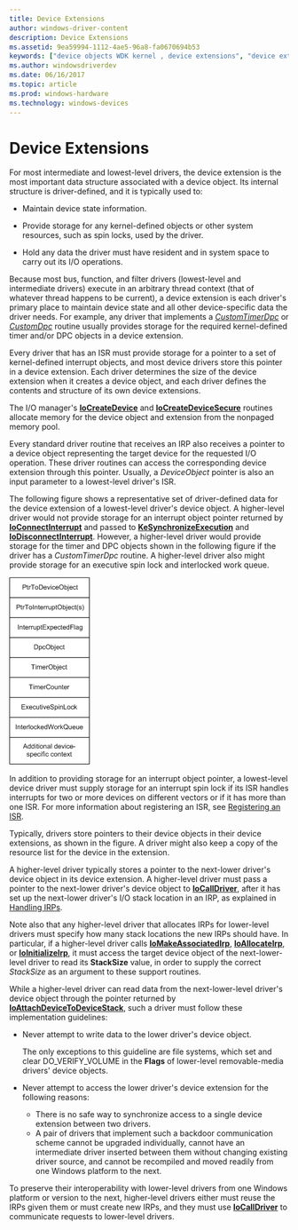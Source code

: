 ```yaml
---
title: Device Extensions
author: windows-driver-content
description: Device Extensions
ms.assetid: 9ea59994-1112-4ae5-96a8-fa0670694b53
keywords: ["device objects WDK kernel , device extensions", "device extensions WDK kernel", "extensions WDK device objects", "higher-level driver extensions WDK kernel", "lower-level driver extensions WDK kernel", "intermediate driver extensions WDK kernel"]
ms.author: windowsdriverdev
ms.date: 06/16/2017
ms.topic: article
ms.prod: windows-hardware
ms.technology: windows-devices
---
```


# Device Extensions





For most intermediate and lowest-level drivers, the device extension is the most important data structure associated with a device object. Its internal structure is driver-defined, and it is typically used to:

-   Maintain device state information.

-   Provide storage for any kernel-defined objects or other system resources, such as spin locks, used by the driver.

-   Hold any data the driver must have resident and in system space to carry out its I/O operations.

Because most bus, function, and filter drivers (lowest-level and intermediate drivers) execute in an arbitrary thread context (that of whatever thread happens to be current), a device extension is each driver's primary place to maintain device state and all other device-specific data the driver needs. For example, any driver that implements a [*CustomTimerDpc*](https://msdn.microsoft.com/library/windows/hardware/ff542983) or [*CustomDpc*](https://msdn.microsoft.com/library/windows/hardware/ff542972) routine usually provides storage for the required kernel-defined timer and/or DPC objects in a device extension.

Every driver that has an ISR must provide storage for a pointer to a set of kernel-defined interrupt objects, and most device drivers store this pointer in a device extension. Each driver determines the size of the device extension when it creates a device object, and each driver defines the contents and structure of its own device extensions.

The I/O manager's [**IoCreateDevice**](https://msdn.microsoft.com/library/windows/hardware/ff548397) and [**IoCreateDeviceSecure**](https://msdn.microsoft.com/library/windows/hardware/ff548407) routines allocate memory for the device object and extension from the nonpaged memory pool.

Every standard driver routine that receives an IRP also receives a pointer to a device object representing the target device for the requested I/O operation. These driver routines can access the corresponding device extension through this pointer. Usually, a *DeviceObject* pointer is also an input parameter to a lowest-level driver's ISR.

The following figure shows a representative set of driver-defined data for the device extension of a lowest-level driver's device object. A higher-level driver would not provide storage for an interrupt object pointer returned by [**IoConnectInterrupt**](https://msdn.microsoft.com/library/windows/hardware/ff548371) and passed to [**KeSynchronizeExecution**](https://msdn.microsoft.com/library/windows/hardware/ff553302) and [**IoDisconnectInterrupt**](https://msdn.microsoft.com/library/windows/hardware/ff549089). However, a higher-level driver would provide storage for the timer and DPC objects shown in the following figure if the driver has a *CustomTimerDpc* routine. A higher-level driver also might provide storage for an executive spin lock and interlocked work queue.

![diagram illustrating an example device extension for a lowest-level driver](images/3devext.png)

In addition to providing storage for an interrupt object pointer, a lowest-level device driver must supply storage for an interrupt spin lock if its ISR handles interrupts for two or more devices on different vectors or if it has more than one ISR. For more information about registering an ISR, see [Registering an ISR](registering-an-isr.md).

Typically, drivers store pointers to their device objects in their device extensions, as shown in the figure. A driver might also keep a copy of the resource list for the device in the extension.

A higher-level driver typically stores a pointer to the next-lower driver's device object in its device extension. A higher-level driver must pass a pointer to the next-lower driver's device object to [**IoCallDriver**](https://msdn.microsoft.com/library/windows/hardware/ff548336), after it has set up the next-lower driver's I/O stack location in an IRP, as explained in [Handling IRPs](handling-irps.md).

Note also that any higher-level driver that allocates IRPs for lower-level drivers must specify how many stack locations the new IRPs should have. In particular, if a higher-level driver calls [**IoMakeAssociatedIrp**](https://msdn.microsoft.com/library/windows/hardware/ff549397), [**IoAllocateIrp**](https://msdn.microsoft.com/library/windows/hardware/ff548257), or [**IoInitializeIrp**](https://msdn.microsoft.com/library/windows/hardware/ff549315), it must access the target device object of the next-lower-level driver to read its **StackSize** value, in order to supply the correct *StackSize* as an argument to these support routines.

While a higher-level driver can read data from the next-lower-level driver's device object through the pointer returned by [**IoAttachDeviceToDeviceStack**](https://msdn.microsoft.com/library/windows/hardware/ff548300), such a driver must follow these implementation guidelines:

-   Never attempt to write data to the lower driver's device object.

    The only exceptions to this guideline are file systems, which set and clear DO\_VERIFY\_VOLUME in the **Flags** of lower-level removable-media drivers' device objects.

-   Never attempt to access the lower driver's device extension for the following reasons:

    -   There is no safe way to synchronize access to a single device extension between two drivers.
    -   A pair of drivers that implement such a backdoor communication scheme cannot be upgraded individually, cannot have an intermediate driver inserted between them without changing existing driver source, and cannot be recompiled and moved readily from one Windows platform to the next.

To preserve their interoperability with lower-level drivers from one Windows platform or version to the next, higher-level drivers either must reuse the IRPs given them or must create new IRPs, and they must use [**IoCallDriver**](https://msdn.microsoft.com/library/windows/hardware/ff548336) to communicate requests to lower-level drivers.

 

 




